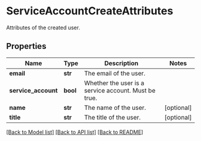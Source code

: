 # ServiceAccountCreateAttributes

Attributes of the created user.

## Properties
Name | Type | Description | Notes
------------ | ------------- | ------------- | -------------
**email** | **str** | The email of the user. | 
**service_account** | **bool** | Whether the user is a service account. Must be true. | 
**name** | **str** | The name of the user. | [optional] 
**title** | **str** | The title of the user. | [optional] 

[[Back to Model list]](README.md#documentation-for-models) [[Back to API list]](README.md#documentation-for-api-endpoints) [[Back to README]](README.md)


